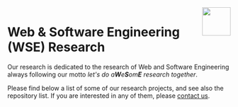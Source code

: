<img src="https://avatars.githubusercontent.com/u/120292474?s=400&u=b43285e1f1e9a6febca420a9c79b683f701ad5fa&v=4" height="64" align="right" />

# Web & Software Engineering (WSE) Research

Our research is dedicated to the research of Web and Software Engineering always following our motto *let's do a**W**e**S**om**E** research together*.

Please find below a list of some of our research projects, and see also the repository list.
If you are interested in any of them, please [contact us](http://wse-research.org/).
